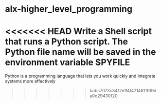 # alx-higher_level_programming
<<<<<<< HEAD
Write a Shell script that runs a Python script.  The Python file name will be saved in the environment variable $PYFILE
=======
Python is a programming language that lets you work quickly and integrate systems more effectively
>>>>>>> babc7073c3412eff4f4714811f09da0e29430f20
